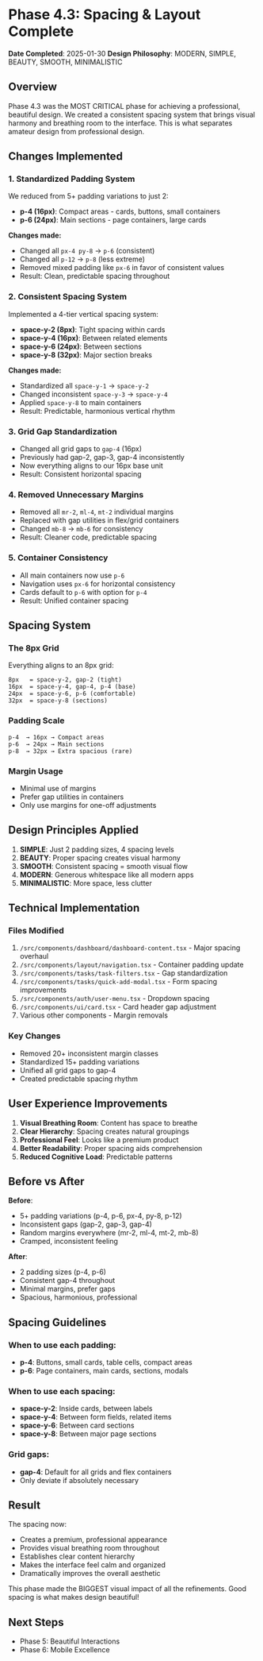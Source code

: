 # Phase 4.3: Spacing & Layout Complete

**Date Completed**: 2025-01-30
**Design Philosophy**: MODERN, SIMPLE, BEAUTY, SMOOTH, MINIMALISTIC

## Overview
Phase 4.3 was the MOST CRITICAL phase for achieving a professional, beautiful design. We created a consistent spacing system that brings visual harmony and breathing room to the interface. This is what separates amateur design from professional design.

## Changes Implemented

### 1. **Standardized Padding System**
We reduced from 5+ padding variations to just 2:
- **p-4 (16px)**: Compact areas - cards, buttons, small containers
- **p-6 (24px)**: Main sections - page containers, large cards

**Changes made:**
- Changed all `px-4 py-8` → `p-6` (consistent)
- Changed all `p-12` → `p-8` (less extreme)
- Removed mixed padding like `px-6` in favor of consistent values
- Result: Clean, predictable spacing throughout

### 2. **Consistent Spacing System**
Implemented a 4-tier vertical spacing system:
- **space-y-2 (8px)**: Tight spacing within cards
- **space-y-4 (16px)**: Between related elements
- **space-y-6 (24px)**: Between sections
- **space-y-8 (32px)**: Major section breaks

**Changes made:**
- Standardized all `space-y-1` → `space-y-2`
- Changed inconsistent `space-y-3` → `space-y-4`
- Applied `space-y-8` to main containers
- Result: Predictable, harmonious vertical rhythm

### 3. **Grid Gap Standardization**
- Changed all grid gaps to `gap-4` (16px)
- Previously had gap-2, gap-3, gap-4 inconsistently
- Now everything aligns to our 16px base unit
- Result: Consistent horizontal spacing

### 4. **Removed Unnecessary Margins**
- Removed all `mr-2`, `ml-4`, `mt-2` individual margins
- Replaced with gap utilities in flex/grid containers
- Changed `mb-8` → `mb-6` for consistency
- Result: Cleaner code, predictable spacing

### 5. **Container Consistency**
- All main containers now use `p-6`
- Navigation uses `px-6` for horizontal consistency
- Cards default to `p-6` with option for `p-4`
- Result: Unified container spacing

## Spacing System

### The 8px Grid
Everything aligns to an 8px grid:
```
8px   = space-y-2, gap-2 (tight)
16px  = space-y-4, gap-4, p-4 (base)
24px  = space-y-6, p-6 (comfortable)
32px  = space-y-8 (sections)
```

### Padding Scale
```
p-4  → 16px → Compact areas
p-6  → 24px → Main sections
p-8  → 32px → Extra spacious (rare)
```

### Margin Usage
- Minimal use of margins
- Prefer gap utilities in containers
- Only use margins for one-off adjustments

## Design Principles Applied

1. **SIMPLE**: Just 2 padding sizes, 4 spacing levels
2. **BEAUTY**: Proper spacing creates visual harmony
3. **SMOOTH**: Consistent spacing = smooth visual flow
4. **MODERN**: Generous whitespace like all modern apps
5. **MINIMALISTIC**: More space, less clutter

## Technical Implementation

### Files Modified
1. `/src/components/dashboard/dashboard-content.tsx` - Major spacing overhaul
2. `/src/components/layout/navigation.tsx` - Container padding update
3. `/src/components/tasks/task-filters.tsx` - Gap standardization
4. `/src/components/tasks/quick-add-modal.tsx` - Form spacing improvements
5. `/src/components/auth/user-menu.tsx` - Dropdown spacing
6. `/src/components/ui/card.tsx` - Card header gap adjustment
7. Various other components - Margin removals

### Key Changes
- Removed 20+ inconsistent margin classes
- Standardized 15+ padding variations
- Unified all grid gaps to gap-4
- Created predictable spacing rhythm

## User Experience Improvements

1. **Visual Breathing Room**: Content has space to breathe
2. **Clear Hierarchy**: Spacing creates natural groupings
3. **Professional Feel**: Looks like a premium product
4. **Better Readability**: Proper spacing aids comprehension
5. **Reduced Cognitive Load**: Predictable patterns

## Before vs After

**Before**:
- 5+ padding variations (p-4, p-6, px-4, py-8, p-12)
- Inconsistent gaps (gap-2, gap-3, gap-4)
- Random margins everywhere (mr-2, ml-4, mt-2, mb-8)
- Cramped, inconsistent feeling

**After**:
- 2 padding sizes (p-4, p-6)
- Consistent gap-4 throughout
- Minimal margins, prefer gaps
- Spacious, harmonious, professional

## Spacing Guidelines

### When to use each padding:
- **p-4**: Buttons, small cards, table cells, compact areas
- **p-6**: Page containers, main cards, sections, modals

### When to use each spacing:
- **space-y-2**: Inside cards, between labels
- **space-y-4**: Between form fields, related items
- **space-y-6**: Between card sections
- **space-y-8**: Between major page sections

### Grid gaps:
- **gap-4**: Default for all grids and flex containers
- Only deviate if absolutely necessary

## Result

The spacing now:
- Creates a premium, professional appearance
- Provides visual breathing room throughout
- Establishes clear content hierarchy
- Makes the interface feel calm and organized
- Dramatically improves the overall aesthetic

This phase made the BIGGEST visual impact of all the refinements. Good spacing is what makes design beautiful!

## Next Steps
- Phase 5: Beautiful Interactions
- Phase 6: Mobile Excellence